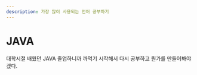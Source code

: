 ```yaml
---
description: 가장 많이 사용되는 언어 공부하기
---
```


# JAVA

대학시절 배웠던 JAVA 졸업하니까 까먹기 시작해서 다시 공부하고 뭔가를 만들어봐야겠다.



